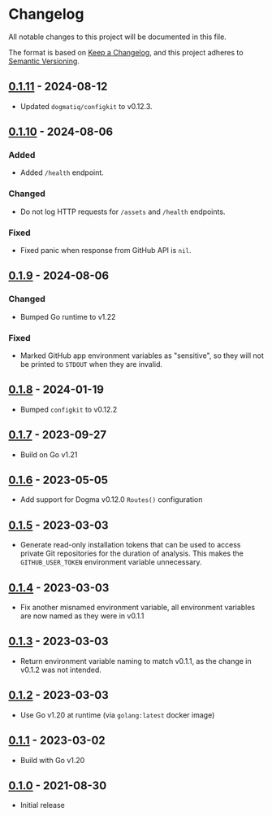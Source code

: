 # Changelog

All notable changes to this project will be documented in this file.

The format is based on [Keep a Changelog], and this project adheres to
[Semantic Versioning].

<!-- references -->

[keep a changelog]: https://keepachangelog.com/en/1.0.0/
[semantic versioning]: https://semver.org/spec/v2.0.0.html

## [0.1.11] - 2024-08-12

- Updated `dogmatiq/configkit` to v0.12.3.

## [0.1.10] - 2024-08-06

### Added

- Added `/health` endpoint.

### Changed

- Do not log HTTP requests for `/assets` and `/health` endpoints.

### Fixed

- Fixed panic when response from GitHub API is `nil`.

## [0.1.9] - 2024-08-06

### Changed

- Bumped Go runtime to v1.22

### Fixed

- Marked GitHub app environment variables as "sensitive", so they will not be
  printed to `STDOUT` when they are invalid.

## [0.1.8] - 2024-01-19

- Bumped `configkit` to v0.12.2

## [0.1.7] - 2023-09-27

- Build on Go v1.21

## [0.1.6] - 2023-05-05

- Add support for Dogma v0.12.0 `Routes()` configuration

## [0.1.5] - 2023-03-03

- Generate read-only installation tokens that can be used to access private Git
  repositories for the duration of analysis. This makes the `GITHUB_USER_TOKEN`
  environment variable unnecessary.

## [0.1.4] - 2023-03-03

- Fix another misnamed environment variable, all environment variables are now
  named as they were in v0.1.1

## [0.1.3] - 2023-03-03

- Return environment variable naming to match v0.1.1, as the change in v0.1.2
  was not intended.

## [0.1.2] - 2023-03-03

- Use Go v1.20 at runtime (via `golang:latest` docker image)

## [0.1.1] - 2023-03-02

- Build with Go v1.20

## [0.1.0] - 2021-08-30

- Initial release

<!-- references -->

[unreleased]: https://github.com/dogmatiq/browser
[0.1.0]: https://github.com/dogmatiq/browser/releases/v0.1.0
[0.1.1]: https://github.com/dogmatiq/browser/releases/v0.1.1
[0.1.2]: https://github.com/dogmatiq/browser/releases/v0.1.2
[0.1.3]: https://github.com/dogmatiq/browser/releases/v0.1.3
[0.1.4]: https://github.com/dogmatiq/browser/releases/v0.1.4
[0.1.5]: https://github.com/dogmatiq/browser/releases/v0.1.5
[0.1.6]: https://github.com/dogmatiq/browser/releases/v0.1.6
[0.1.7]: https://github.com/dogmatiq/browser/releases/v0.1.7
[0.1.8]: https://github.com/dogmatiq/browser/releases/v0.1.8
[0.1.9]: https://github.com/dogmatiq/browser/releases/v0.1.9
[0.1.10]: https://github.com/dogmatiq/browser/releases/v0.1.10
[0.1.11]: https://github.com/dogmatiq/browser/releases/v0.1.11

<!-- version template
## [0.0.1] - YYYY-MM-DD

### Added
### Changed
### Deprecated
### Removed
### Fixed
### Security
-->
